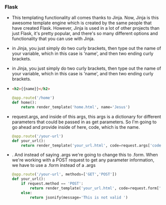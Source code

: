 ### Flask
* This templating functionality all comes thanks to Jinja. Now, Jinja is this awesome template engine which is created by the same people that have created Flask. However, Jinja is used in a lot of other projects than just Flask, it's pretty popular, and there's so many different options and functionality that you can use with Jinja.

* in Jinja, you just simply do two curly brackets, then type out the name of your variable, which in this case is 'name', and then two ending curly brackets. 

*  in Jinja, you just simply do two curly brackets, then type out the name of your variable, which in this case is 'name', and then two ending curly brackets. 

* ```html
  <h2>{{name}}</h2>
  ```

  ```python
  @app.route('/home')
  def home():
      return render_template('home.html', name='Jesus')
  ```

* request.args, and inside of this args, this args is a dictionary for different parameters that could be passed in as get parameters. So I'm going to go ahead and provide inside of here, code, which is the name. 

  ```python
  @app.route('/your-url')
  def your_url():
      return render_template('your_url.html', code=request.args['code'])
  
  ```

* . And instead of saying .args we're going to change this to .form. When we're working with a POST request to get any parameter information, we have to use a .form instead of a .args

  ```python
  @app.route('/your-url', methods=['GET','POST'])
  def your_url():
      if request.method == 'POST':
          return render_template('your_url.html', code=request.form['code']) #code=request.args['code']
      else:
          return jsonify(message='This is not valid ')
  
  ```

  